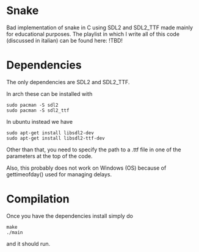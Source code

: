 # Snake
Bad implementation of snake in C using SDL2 and SDL2_TTF made mainly for educational purposes. The playlist in which I write all of this code (discussed in italian) can be found here: !TBD!

# Dependencies
The only dependencies are SDL2 and SDL2_TTF.

In arch these can be installed with

```
sudo pacman -S sdl2
sudo pacman -S sdl2_ttf
```

In ubuntu instead we have

```
sudo apt-get install libsdl2-dev
sudo apt-get install libsdl2-ttf-dev
```

Other than that, you need to specify the path to a .ttf file in one of the parameters at the top of the code.

Also, this probably does not work on Windows (OS) because of gettimeofday() used for managing delays.

# Compilation

Once you have the dependencies install simply do

```
make
./main
```

and it should run.
